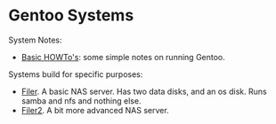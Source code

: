 # Gentoo Systems

System Notes:
- [Basic HOWTo's](gentoo-howtos.md): some simple notes on running Gentoo.  


Systems build for specific purposes:
- [Filer](gentoo-p1-nas.md).  A basic NAS server.  Has two data disks, and an os disk.  Runs samba and nfs and nothing else.
- [Filer2](gentoo-filer2.md). A bit more advanced NAS server. 